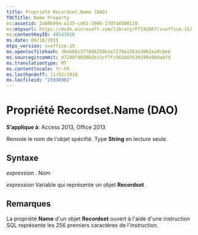 ```yaml
---
title: Propriété Recordset.Name (DAO)
TOCTitle: Name Property
ms:assetid: 2a80b994-a135-cd61-3906-17dfa0580110
ms:mtpsurl: https://msdn.microsoft.com/library/Ff192067(v=office.15)
ms:contentKeyID: 48543910
ms.date: 09/18/2015
mtps_version: v=office.15
ms.openlocfilehash: 36e66bc377846259b1e7279a1563e3862ea9c0eb
ms.sourcegitcommit: d7248f803002b31cf7fc561b03530199a9b0a8fd
ms.translationtype: MT
ms.contentlocale: fr-FR
ms.lasthandoff: 11/02/2018
ms.locfileid: "25930902"
---
```

# <a name="recordsetname-property-dao"></a>Propriété Recordset.Name (DAO)


**S’applique à**: Access 2013, Office 2013

Renvoie le nom de l'objet spécifié. Type **String** en lecture seule.

## <a name="syntax"></a>Syntaxe

*expression* . Nom

*expression* Variable qui représente un objet **Recordset** .

## <a name="remarks"></a>Remarques

La propriété **Name** d'un objet **Recordset** ouvert à l'aide d'une instruction SQL représente les 256 premiers caractères de l'instruction.

